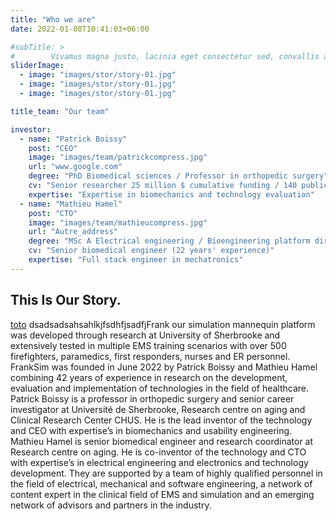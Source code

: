 ```yaml
---
title: "Who we are"
date: 2022-01-08T10:41:03+06:00

#subTitle: >
#        Vivamus magna justo, lacinia eget consectetur sed, convallis at tellus. Vivamus magna justo, lacinia eget consectetur sed, convallis at tellus. Cras ultricies ligula sed magna dictum porta.
sliderImage:
  - image: "images/stor/story-01.jpg"
  - image: "images/stor/story-01.jpg"
  - image: "images/stor/story-01.jpg"

title_team: "Our team"

investor:
  - name: "Patrick Boissy"
    post: "CEO"
    image: "images/team/patrickcompress.jpg"
    url: "www.google.com"
    degree: "PhD Biomedical sciences / Professor in orthopedic surgery"
    cv: "Senior researcher 25 million $ cumulative funding / 140 publications"
    expertise: "Expertise in biomechanics and technology evaluation"
  - name: "Mathieu Hamel"
    post: "CTO"
    image: "images/team/mathieucompress.jpg"
    url: "Autre_address"
    degree: "MSc A Electrical engineering / Bioengineering platform director"
    cv: "Senior biomedical engineer (22 years' experience)"
    expertise: "Full stack engineer in mechatronics"
---
```


## This Is Our Story.


[toto](www.google.com)
dsadsadsahsahlkjfsdhfjsadfjFrank our simulation mannequin platform was developed through research at University of
Sherbrooke and extensively tested in multiple EMS training scenarios with over 500 firefighters,
paramedics, first responders, nurses and ER personnel. FrankSim was founded in June 2022 by
Patrick Boissy and Mathieu Hamel combining 42 years of experience in research on the
development, evaluation and implementation of technologies in the field of healthcare. Patrick
Boissy is a professor in orthopedic surgery and senior career investigator at Université de
Sherbrooke, Research centre on aging and Clinical Research Center CHUS. He is the lead
inventor of the technology and CEO with expertise’s in biomechanics and usability engineering.
Mathieu Hamel is senior biomedical engineer and research coordinator at Research centre on
aging. He is co-inventor of the technology and CTO with expertise’s in electrical engineering and
electronics and technology development. They are supported by a team of highly qualified
personnel in the field of electrical, mechanical and software engineering, a network of content
expert in the clinical field of EMS and simulation and an emerging network of advisors and
partners in the industry.
